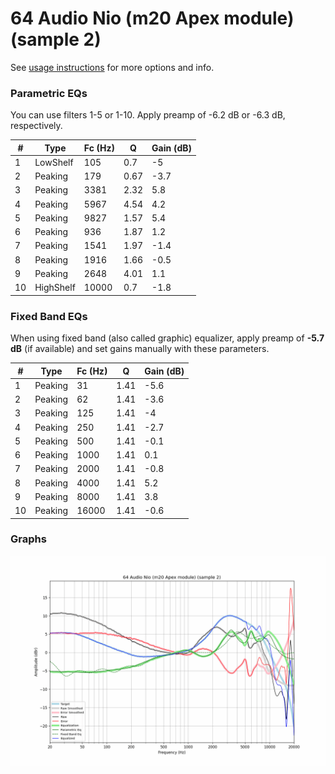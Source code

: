 # 64 Audio Nio (m20 Apex module) (sample 2)
See [usage instructions](https://github.com/jaakkopasanen/AutoEq#usage) for more options and info.

### Parametric EQs
You can use filters 1-5 or 1-10. Apply preamp of -6.2 dB or -6.3 dB, respectively.

|   # | Type      |   Fc (Hz) |    Q |   Gain (dB) |
|-----|-----------|-----------|------|-------------|
|   1 | LowShelf  |       105 | 0.7  |        -5   |
|   2 | Peaking   |       179 | 0.67 |        -3.7 |
|   3 | Peaking   |      3381 | 2.32 |         5.8 |
|   4 | Peaking   |      5967 | 4.54 |         4.2 |
|   5 | Peaking   |      9827 | 1.57 |         5.4 |
|   6 | Peaking   |       936 | 1.87 |         1.2 |
|   7 | Peaking   |      1541 | 1.97 |        -1.4 |
|   8 | Peaking   |      1916 | 1.66 |        -0.5 |
|   9 | Peaking   |      2648 | 4.01 |         1.1 |
|  10 | HighShelf |     10000 | 0.7  |        -1.8 |

### Fixed Band EQs
When using fixed band (also called graphic) equalizer, apply preamp of **-5.7 dB** (if available) and set gains manually with these parameters.

|   # | Type    |   Fc (Hz) |    Q |   Gain (dB) |
|-----|---------|-----------|------|-------------|
|   1 | Peaking |        31 | 1.41 |        -5.6 |
|   2 | Peaking |        62 | 1.41 |        -3.6 |
|   3 | Peaking |       125 | 1.41 |        -4   |
|   4 | Peaking |       250 | 1.41 |        -2.7 |
|   5 | Peaking |       500 | 1.41 |        -0.1 |
|   6 | Peaking |      1000 | 1.41 |         0.1 |
|   7 | Peaking |      2000 | 1.41 |        -0.8 |
|   8 | Peaking |      4000 | 1.41 |         5.2 |
|   9 | Peaking |      8000 | 1.41 |         3.8 |
|  10 | Peaking |     16000 | 1.41 |        -0.6 |

### Graphs
![](./64%20Audio%20Nio%20(m20%20Apex%20module)%20(sample%202).png)
